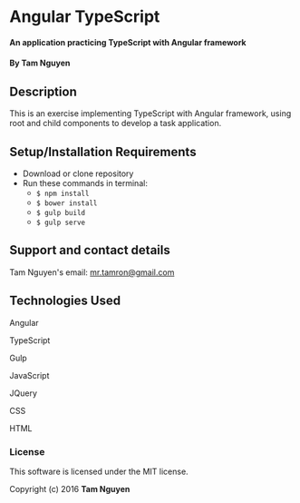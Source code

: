 # Angular TypeScript

#### An application practicing TypeScript with Angular framework

#### By Tam Nguyen

## Description

This is an exercise implementing TypeScript with Angular framework, using root and child components to develop a task application.

## Setup/Installation Requirements

* Download or clone repository
* Run these commands in terminal:
  * `$ npm install`
  * `$ bower install`
  * `$ gulp build`
  * `$ gulp serve`

## Support and contact details

Tam Nguyen's email: mr.tamron@gmail.com

## Technologies Used

Angular

TypeScript

Gulp

JavaScript

JQuery

CSS

HTML

### License

This software is licensed under the MIT license.

Copyright (c) 2016 **Tam Nguyen**
